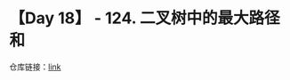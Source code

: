 # 【Day 18】 - 124. 二叉树中的最大路径和

仓库链接：[link](https://github.com/LLancelot/LeetCode/blob/ce23c7b2b1ceafd91c2a82735d8c863e188dce7f/LeetCode-Note.md#124-binary-tree-maximum-path-sum)